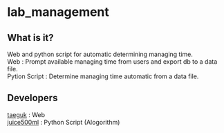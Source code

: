 # lab_management

## What is it?
Web and python script for automatic determining managing time. <br>
Web : Prompt available managing time from users and export db to a data file. <br>
Pytion Script : Determine managing time automatic from a data file. <br>

## Developers
[taeguk](https://github.com/taeguk) : Web <br>
[juice500ml](https://github.com/juice500ml) : Python Script (Alogorithm) <br>
